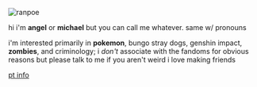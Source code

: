![ranpoe](https://user-images.githubusercontent.com/103700404/227047868-c727128a-81a8-4bc3-b3d4-9c763d13fdfa.jpg)


<!--
**apawcaIypse/apawcaIypse** is a ✨ _special_ ✨ repository because its `README.md` (this file) appears on your GitHub profile.

Here are some ideas to get you started:

- 🔭 I’m currently working on ...
- 🌱 I’m currently learning ...
- 👯 I’m looking to collaborate on ...
- 🤔 I’m looking for help with ...
- 💬 Ask me about ...
- 📫 How to reach me: ...
- 😄 Pronouns: ...
- ⚡ Fun fact: ...
-->
 hi i'm **angel** or **michael** but you can call me whatever. same w/ pronouns
 
i'm interested primarily in **pokemon**, bungo stray dogs, genshin impact, **zombies**, and criminology; i *don't* associate with the fandoms for obvious reasons but please talk to me if you aren't weird i love making friends

[pt info](https://txti.es/819300) 
